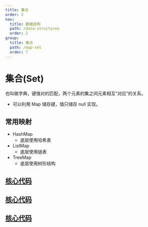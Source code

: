 ```yaml
---
title: 集合
order: 2
nav:
  title: 数据结构
  path: /data-structures
  order: 2
group:
  title: 集合
  path: /map-set
  order: 7
---
```


# 集合(Set)

也叫做字典，键值对的匹配，两个元素的集之间元素相互“对应”的关系。

- 可以利用 Map 储存键，值只储存 null 实现。

## 常用映射

- HashMap
  - 底层使用哈希表
- ListMap
  - 底层使用链表
- TreeMap
  - 底层使用树形结构

## [核心代码](https://gitee.com/bestlyg/bestlyg/tree/master/packages/data-structures/src/map-set/set.ts)

## [核心代码](https://gitee.com/bestlyg/bestlyg/tree/master/packages/data-structures/src/map-set/treeSet.ts)

## [核心代码](https://gitee.com/bestlyg/bestlyg/tree/master/packages/data-structures/src/map-set/hashSet.ts)
